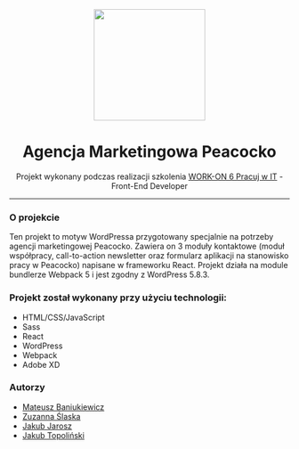 <div align="center">
  <img src="https://raw.githubusercontent.com/kubikill/projekt-gr-1-front-end-agencja__marketingowa/main/assets/readme_logo.svg" height="200" />
  <h1 align="center">Agencja Marketingowa Peacocko</h1>
  <p>Projekt wykonany podczas realizacji szkolenia <a href="https://www.work-on.pl/">WORK-ON 6 Pracuj w IT</a> - Front-End Developer</p>
</div>

---

### O projekcie

Ten projekt to motyw WordPressa przygotowany specjalnie na potrzeby agencji marketingowej Peacocko.
Zawiera on 3 moduły kontaktowe (moduł współpracy, call-to-action newsletter oraz formularz aplikacji na stanowisko pracy w Peacocko) napisane w frameworku React.
Projekt działa na module bundlerze Webpack 5 i jest zgodny z WordPress 5.8.3.

### Projekt został wykonany przy użyciu technologii:
- HTML/CSS/JavaScript
- Sass
- React
- WordPress
- Webpack
- Adobe XD

### Autorzy

- [Mateusz Baniukiewicz](https://github.com/PufAnimalsDev)
- [Zuzanna Ślaska](https://github.com/duntrse)
- [Jakub Jarosz](https://github.com/jjary)
- [Jakub Topoliński](https://github.com/kubikill)
